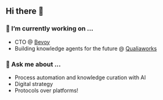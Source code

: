## Hi there 👋

### 🔭 I’m currently working on ...
- CTO @ [Bevoy](https://github.com/bevoy-app)
- Building knowledge agents for the future @ [Qualiaworks](https://qualiaworks.com/about)

### 💬 Ask me about ...
- Process automation and knowledge curation with AI
- Digital strategy
- Protocols over platforms!
